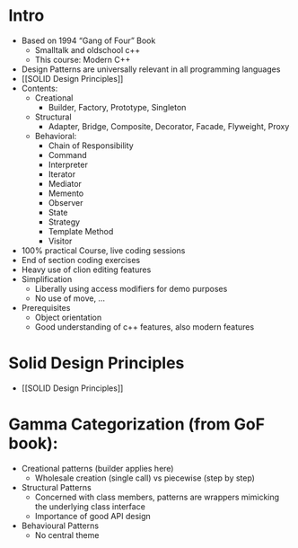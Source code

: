 # Intro

- Based on 1994 “Gang of Four” Book
	- Smalltalk and oldschool c++
	- This course: Modern C++
- Design Patterns are universally relevant in all programming languages
- [[SOLID Design Principles]]
- Contents:
	- Creational
		- Builder, Factory, Prototype, Singleton
	- Structural
		- Adapter, Bridge, Composite, Decorator, Facade, Flyweight, Proxy
	- Behavioral:
		- Chain of Responsibility
		- Command
		- Interpreter
		- Iterator
		- Mediator
		- Memento
		- Observer
		- State
		- Strategy
		- Template Method
		- Visitor
- 100% practical Course, live coding sessions
- End of section coding exercises
- Heavy use of clion editing features
- Simplification
	- Liberally using access modifiers for demo purposes
	- No use of move, …
- Prerequisites
	- Object orientation
	- Good understanding of c++ features, also modern features

# Solid Design Principles

- [[SOLID Design Principles]]

# Gamma Categorization (from GoF book):

- Creational patterns (builder applies here)
	- Wholesale creation (single call) vs piecewise (step by step)
- Structural Patterns
	- Concerned with class members, patterns are wrappers mimicking the underlying class interface
	- Importance of good API design
- Behavioural Patterns
	- No central theme
